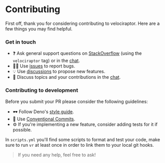 # Contributing

First off, thank you for considering contributing to velociraptor. Here are a
few things you may find helpful.

### Get in touch

- ❓ Ask general support questions on
  [StackOverflow](https://stackoverflow.com/questions/tagged/velociraptor)
  (using the `velociraptor` tag) or in the [chat](https://discord.gg/M5K7TBd).
- 👨‍💻 Use [issues](https://github.com/jurassiscripts/velociraptor/issues/new) to
  report bugs.
- 💡 Use
  [discussions](https://github.com/jurassiscripts/velociraptor/discussions) to
  propose new features.
- 💬 Discuss topics and your contributions in the
  [chat](https://discord.gg/M5K7TBd).

### Contributing to development

Before you submit your PR please consider the following guidelines:

- 🕶 Follow Deno's
  [style guide](https://deno.land/manual/contributing/style_guide#typescript).
- 📄 Use [Conventional Commits](https://conventionalcommits.org).
- ⚙️ If you're implementing a new feature, consider adding tests for it if
  possible.

In `scripts.yml` you'll find some scripts to format and test your code, make
sure to run `vr` at least once in order to link them to your local git hooks.

> If you need any help, feel free to ask!
